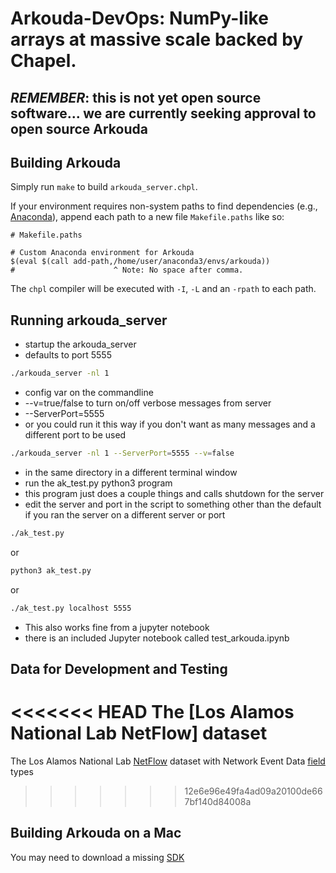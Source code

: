 # Arkouda-DevOps: NumPy-like arrays at massive scale backed by Chapel.
## _REMEMBER_: this is not yet open source software... we are currently seeking approval to open source Arkouda

## Building Arkouda

Simply run `make` to build `arkouda_server.chpl`.

If your environment requires non-system paths to find dependencies (e.g.,
[Anaconda]), append each path to a new file `Makefile.paths` like so:

```make
# Makefile.paths

# Custom Anaconda environment for Arkouda
$(eval $(call add-path,/home/user/anaconda3/envs/arkouda))
#                      ^ Note: No space after comma.
```

The `chpl` compiler will be executed with `-I`, `-L` and an `-rpath` to each
path.

[Anaconda]: https://www.anaconda.com/distribution/

## Running arkouda_server

 * startup the arkouda_server
 * defaults to port 5555
```bash
./arkouda_server -nl 1
```
 * config var on the commandline
 * --v=true/false to turn on/off verbose messages from server
 * --ServerPort=5555
 * or you could run it this way if you don't want as many messages
and a different port to be used
```bash
./arkouda_server -nl 1 --ServerPort=5555 --v=false
```
 * in the same directory in a different terminal window
 * run the ak_test.py python3 program
 * this program just does a couple things and calls shutdown for the server
 * edit the server and port in the script to something other than the
default if you ran the server on a different server or port
```bash
./ak_test.py
```
or
```bash
python3 ak_test.py
```
or
```bash
./ak_test.py localhost 5555
```
 * This also works fine from a jupyter notebook
 * there is an included Jupyter notebook called test_arkouda.ipynb

## Data for Development and Testing
<<<<<<< HEAD
The [Los Alamos National Lab NetFlow] dataset
=======
The Los Alamos National Lab [NetFlow] dataset with Network Event Data [field] types

[NetFlow]:https://csr.lanl.gov/data/netflow.html
[field]:https://csr.lanl.gov/data/2017.html
>>>>>>> 12e6e96e49fa4ad09a20100de667bf140d84008a

## Building Arkouda on a Mac

You may need to download a missing [SDK]

[SDK]:https://github.com/phracker/MacOSX-SDKs
